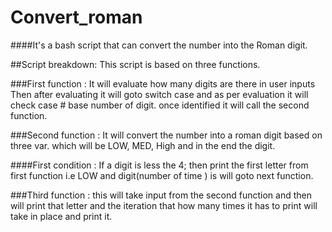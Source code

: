 # Convert_roman



####It's a bash script that can convert the number into the Roman digit.

##Script breakdown:
This script is based on three functions.

###First function :
It will evaluate how many digits are there in user inputs Then after evaluating it will goto switch case and as per evaluation it will check case # base number of digit. once identified it will call the second function.

###Second function :
It will convert the number into a roman digit based on three var. which will be LOW, MED, High and in the end the digit.

  ####First condition :
    If a digit is less the  4; then print the first letter from first function i.e LOW and digit(number of time ) is will goto next function.

###Third function :
this will take input from the second function and then will print that letter and the iteration that how many times it has to print will take in place and print it.
